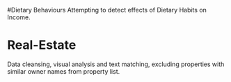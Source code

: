 

#Dietary Behaviours
Attempting to detect effects of Dietary Habits on Income.

# Real-Estate
Data cleansing, visual analysis and text matching, excluding properties with similar owner names from property list.